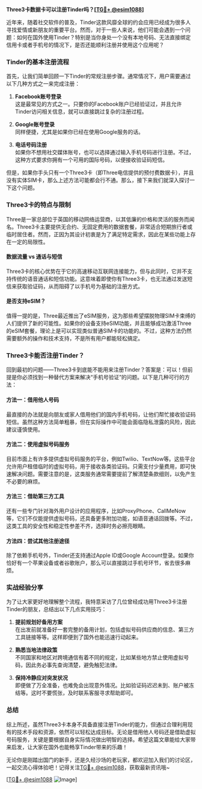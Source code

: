 **Three3卡数据卡可以注册Tinder吗？[[TG💪+ @esim1088](https://t.me/s/esim1088)]**

近年来，随着社交软件的普及，Tinder这款风靡全球的约会应用已经成为很多人寻找爱情或新朋友的重要平台。然而，对于一些人来说，他们可能会遇到一个问题：如何在国外使用Tinder？特别是当你身处一个没有本地号码、无法直接绑定信用卡或者手机号的情况下，是否还能顺利注册并使用这个应用呢？

### Tinder的基本注册流程

首先，让我们简单回顾一下Tinder的常规注册步骤。通常情况下，用户需要通过以下几种方式之一来完成注册：

1. **Facebook账号登录**  
   这是最常见的方式之一。只要你的Facebook账户已经验证过，并且允许Tinder访问相关信息，就可以直接跳过复杂的注册过程。

2. **Google账号登录**  
   同样便捷，尤其是如果你已经在使用Google服务的话。

3. **电话号码注册**  
   如果你不想用社交媒体账号，也可以选择通过输入手机号码进行注册。不过，这种方式要求你拥有一个可用的国际号码，以便接收验证码短信。

但是，如果你手头只有一个Three3卡（即Three电信提供的预付费数据卡），并且没有实体SIM卡，那么上述方法可能都会行不通。那么，接下来我们就深入探讨一下这个问题。

### Three3卡的特点与限制

Three是一家总部位于英国的移动网络运营商，以其低廉的价格和灵活的服务而闻名。Three3卡主要提供无合约、无固定费用的数据套餐，非常适合短期旅行者或临时居住者。然而，正因为其设计初衷是为了满足特定需求，因此在某些功能上存在一定的局限性。

#### 数据流量 vs 通话与短信
Three3卡的核心优势在于它的高速移动互联网连接能力，但与此同时，它并不支持传统的语音通话和短信功能。这意味着即使你有Three3卡，也无法通过发送短信来获取验证码，从而阻碍了以手机号为基础的注册方式。

#### 是否支持eSIM？
值得一提的是，Three最近推出了eSIM服务，这为那些希望摆脱物理SIM卡束缚的人们提供了新的可能性。如果你的设备支持eSIM功能，并且能够成功激活Three的eSIM套餐，理论上是可以实现类似普通SIM卡的功能的。不过，这种方法仍然需要额外的操作和技术支持，不是所有用户都能轻松搞定。

### Three3卡能否注册Tinder？

回到最初的问题——Three3卡到底能不能用来注册Tinder？答案是：可以！但前提是你必须找到一种替代方案来解决“手机号验证”的问题。以下是几种可行的方法：

#### 方法一：借用他人号码
最直接的办法就是向朋友或家人借用他们的国内手机号码，让他们帮忙接收验证码短信。虽然这种方法简单粗暴，但在实际操作中可能会面临隐私泄露的风险，因此建议谨慎使用。

#### 方法二：使用虚拟号码服务
目前市面上有许多提供虚拟号码服务的平台，例如Twilio、TextNow等。这些平台允许用户租借临时的虚拟号码，用于接收各类验证码。只需支付少量费用，即可快速解决问题。需要注意的是，这类服务通常需要提前了解清楚条款细则，以免产生不必要的麻烦。

#### 方法三：借助第三方工具
还有一些专门针对海外用户设计的应用程序，比如ProxyPhone、CallMeNow等，它们不仅能提供虚拟号码，还具备更多附加功能，如语音通话回拨等。不过，这类工具的安全性和稳定性参差不齐，选择时务必擦亮眼睛。

#### 方法四：尝试其他注册途径
除了依赖手机号外，Tinder还支持通过Apple ID或Google Account登录。如果你恰好有一个苹果设备或者谷歌账户，那么可以直接跳过手机号环节，省去很多麻烦。

### 实战经验分享

为了让大家更好地理解整个流程，我特意采访了几位曾经成功用Three3卡注册Tinder的朋友，总结出以下几点实用技巧：

1. **提前规划好备用方案**  
   在出发前就准备好一套完整的备用计划，包括虚拟号码供应商的信息、第三方工具链接等等。这样即便到了国外也能迅速行动起来。

2. **熟悉当地法律政策**  
   不同国家和地区对跨境通信有着不同的规定，比如某些地方禁止使用虚拟号码，因此务必事先查询清楚，避免触犯法律。

3. **保持冷静应对突发状况**  
   即便做了万全准备，也难免会出现意外情况。比如验证码迟迟未到、账户被冻结等。这时不要慌张，及时联系客服寻求帮助即可。

### 总结

综上所述，虽然Three3卡本身不具备直接注册Tinder的能力，但通过合理利用现有的技术手段和资源，依然可以轻松达成目标。无论是借用他人号码还是借助虚拟号码服务，关键是要根据自身实际情况做出明智的选择。希望这篇文章能给大家带来启发，让大家在国外也能畅享Tinder带来的乐趣！

无论你是刚踏出国门的新手，还是久经沙场的老玩家，都欢迎加入我们的讨论区，一起交流心得体验吧！记得关注[TG💪+ @esim1088](https://t.me/s/esim1088)，获取最新资讯哦~

[[TG💪+ @esim1088](https://t.me/s/esim1088) ![Image](https://i.postimg.cc/4NQfJmqS/Snipaste-2025-05-13-00-14-12.png)]